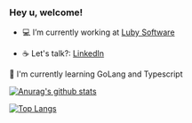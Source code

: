 ### Hey u, welcome!

- :computer: I’m currently working at [Luby Software](https://github.com/lubysoftware)

- :coffee: Let's talk?: [LinkedIn](https://www.linkedin.com/in/brunoricardosecco/)

:pencil: I'm currently learning GoLang and Typescript

[![Anurag's github stats](https://github-readme-stats.vercel.app/api?username=brunricardosecco&count_private=true&count_private=true&theme=tokyonight)](https://github.com/anuraghazra/github-readme-stats)

[![Top Langs](https://github-readme-stats.vercel.app/api/top-langs/?username=brunoricardosecco&layout=compact&theme=tokyonight)](https://github.com/anuraghazra/github-readme-stats)
